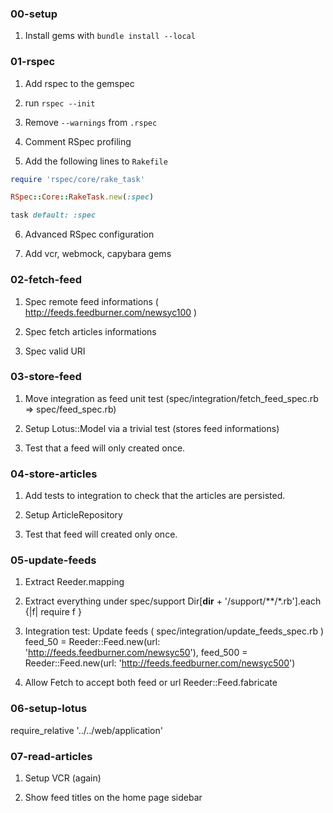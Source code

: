 ### 00-setup

1. Install gems with `bundle install --local`

### 01-rspec

1. Add rspec to the gemspec

2. run `rspec --init`

3. Remove `--warnings` from `.rspec`

4. Comment RSpec profiling

5. Add the following lines to `Rakefile`

```ruby
require 'rspec/core/rake_task'

RSpec::Core::RakeTask.new(:spec)

task default: :spec
```

6. Advanced RSpec configuration

7. Add vcr, webmock, capybara gems

### 02-fetch-feed

1. Spec remote feed informations ( http://feeds.feedburner.com/newsyc100 )

2. Spec fetch articles informations

3. Spec valid URI

### 03-store-feed

1. Move integration as feed unit test (spec/integration/fetch_feed_spec.rb => spec/feed_spec.rb)

2. Setup Lotus::Model via a trivial test (stores feed informations)

3. Test that a feed will only created once.

### 04-store-articles

1. Add tests to integration to check that the articles are persisted.

2. Setup ArticleRepository

3. Test that feed will created only once.

### 05-update-feeds

1. Extract Reeder.mapping

2. Extract everything under spec/support
  Dir[__dir__ + '/support/**/*.rb'].each {|f| require f }

3. Integration test: Update feeds ( spec/integration/update_feeds_spec.rb )
  feed_50  = Reeder::Feed.new(url: 'http://feeds.feedburner.com/newsyc50'),
  feed_500 = Reeder::Feed.new(url: 'http://feeds.feedburner.com/newsyc500')

4. Allow Fetch to accept both feed or url
  Reeder::Feed.fabricate

### 06-setup-lotus
  require_relative '../../web/application'

### 07-read-articles

1. Setup VCR (again)

2. Show feed titles on the home page sidebar
